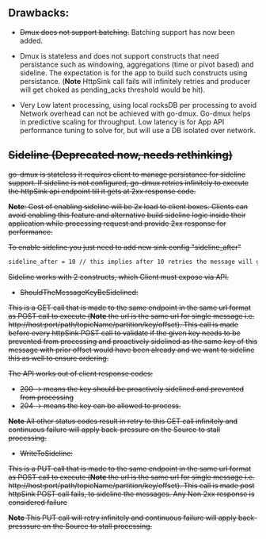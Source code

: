 ## Drawbacks:

* ~~Dmux does not support batching.~~ Batching support has now been added. 

* Dmux is stateless and does not support constructs that need persistance such as windowing, aggregations (time or pivot based) and sideline. The expectation is for the app to build such constructs using persistance. (**Note**  HttpSink call fails will infinitely retries and producer will get choked as pending_acks threshold would be hit).

* Very Low latent processing, using local rocksDB per processing to avoid Network overhead can not be achieved with go-dmux. Go-dmux helps in predictive scaling for throughput. Low latency is for App API performance tuning to solve for, but will use a DB isolated over network.




## ~~Sideline (Deprecated now, needs rethinking)~~
~~go-dmux is stateless it requires client to manage persistance for sideline support. If sideline is not configured, go-dmux retries infinitely to execute the httpSink api endpoint till it gets at 2xx response code.~~

~~**Note**: Cost of enabling sideline will be 2x load to client boxes. Clients can avoid enabling this feature and alternative build sideline logic inside their application while processing request and provide 2xx response for performance.~~

~~To enable sideline you just need to add new sink config "sideline_after"~~

```sh
sideline_after = 10 // this implies after 10 retries the message will get sidelined
```


~~Sideline works with 2 constructs, which Client must expose via API.~~

* ~~ShouldTheMessageKeyBeSidelined:~~

 ~~This is a GET call that is made to the same endpoint in the same url format as POST call to execute (**Note** the url is the same url for single message  i.e. http://host:port/path/topicName/partition/key/offset).
 This call is made before every httpSink POST call to validate if the given key needs to be prevented from processing and proactively sidelined as the same key of this message with prior offset would have been already and we want to sideline this as well to ensure ordering.~~

 ~~The API works out of client response codes:~~
 * ~~200 ->  means the key should be proactively sidelined and prevented from processing~~
 * ~~204 ->  means the key can be allowed to process.~~

 ~~**Note** All other status codes result in retry to this GET call infinitely and continuous failure will apply back-pressure on the Source to stall processing.~~

* ~~WriteToSideline:~~

 ~~This is a PUT call that is made to the same endpoint in the same url format as POST call to execute (**Note** the url is the same url for single message i.e. http://host:port/path/topicName/partition/key/offset).
 This call is made post httpSink POST call fails, to sideline the messages. Any Non 2xx response is considered failure~~

 ~~**Note** This PUT call will retry infinitely and continuous failure will apply back-presssure on the Source to stall processing.~~
